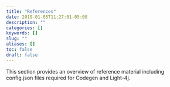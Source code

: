 ```yaml
---
title: "References"
date: 2019-01-05T11:27:01-05:00
description: ""
categories: []
keywords: []
slug: ""
aliases: []
toc: false
draft: false
---
```


This section provides an overview of reference material including config.json files required for Codegen and Light-4j.
